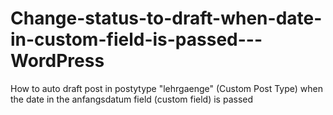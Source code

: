 # Change-status-to-draft-when-date-in-custom-field-is-passed---WordPress
How to auto draft post in postytype "lehrgaenge" (Custom Post Type) when the date in the anfangsdatum field (custom field) is passed
